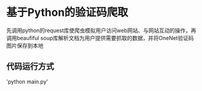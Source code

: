 # 基于Python的验证码爬取
先调用python的request库使爬虫模拟用户访问web网站、与网站互动的操作，再调用beaufiful soup库解析文档为用户提供需要抓取的数据，并将OneNet验证码图片保存到本地

## 代码运行方式

'python main.py'
